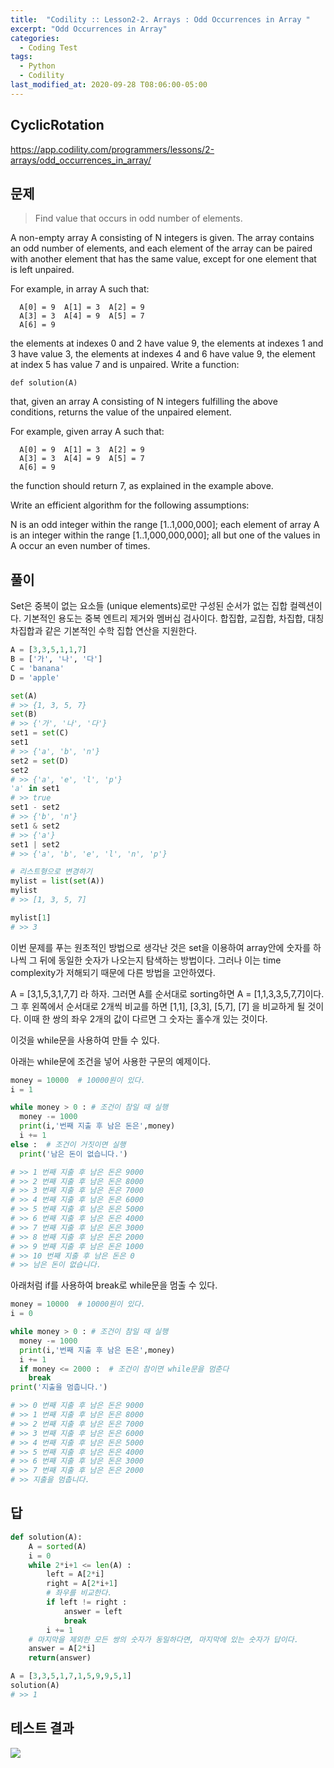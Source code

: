 ```yaml
---
title:  "Codility :: Lesson2-2. Arrays : Odd Occurrences in Array "
excerpt: "Odd Occurrences in Array"
categories:
  - Coding Test
tags:
  - Python
  - Codility
last_modified_at: 2020-09-28 T08:06:00-05:00
---
```



CyclicRotation
-----------------------
<https://app.codility.com/programmers/lessons/2-arrays/odd_occurrences_in_array/>

문제
-------------------------
> Find value that occurs in odd number of elements.

A non-empty array A consisting of N integers is given. The array contains an odd number of elements, and each element of the array can be paired with another element that has the same value, except for one element that is left unpaired.

For example, in array A such that:
```
  A[0] = 9  A[1] = 3  A[2] = 9
  A[3] = 3  A[4] = 9  A[5] = 7
  A[6] = 9
```
the elements at indexes 0 and 2 have value 9,
the elements at indexes 1 and 3 have value 3,
the elements at indexes 4 and 6 have value 9,
the element at index 5 has value 7 and is unpaired.
Write a function:
```
def solution(A)
```
that, given an array A consisting of N integers fulfilling the above conditions, returns the value of the unpaired element.

For example, given array A such that:
```
  A[0] = 9  A[1] = 3  A[2] = 9
  A[3] = 3  A[4] = 9  A[5] = 7
  A[6] = 9
```
the function should return 7, as explained in the example above.

Write an efficient algorithm for the following assumptions:

N is an odd integer within the range [1..1,000,000];
each element of array A is an integer within the range [1..1,000,000,000];
all but one of the values in A occur an even number of times.


풀이
--------------

Set은 중복이 없는 요소들 (unique elements)로만 구성된 순서가 없는 집합 컬렉션이다. 기본적인 용도는 중복 엔트리 제거와 멤버십 검사이다. 합집합, 교집합, 차집합, 대칭 차집합과 같은 기본적인 수학 집합 연산을 지원한다.

``` python
A = [3,3,5,1,1,7]
B = ['가', '나', '다']
C = 'banana'
D = 'apple'

set(A)
# >> {1, 3, 5, 7}
set(B)
# >> {'가', '나', '다'}
set1 = set(C)
set1
# >> {'a', 'b', 'n'}
set2 = set(D)
set2
# >> {'a', 'e', 'l', 'p'}
'a' in set1
# >> true
set1 - set2
# >> {'b', 'n'}
set1 & set2
# >> {'a'}
set1 | set2
# >> {'a', 'b', 'e', 'l', 'n', 'p'}

# 리스트형으로 변경하기
mylist = list(set(A))  
mylist
# >> [1, 3, 5, 7]

mylist[1]
# >> 3
```

이번 문제를 푸는 원초적인 방법으로 생각난 것은 set을 이용하여 array안에 숫자를 하나씩 그 뒤에 동일한 숫자가 나오는지 탐색하는 방법이다. 그러나 이는 time complexity가 저해되기 때문에 다른 방법을 고안하였다.

A = [3,1,5,3,1,7,7] 라 하자. 그러면 A를 순서대로 sorting하면 A = [1,1,3,3,5,7,7]이다. 그 후 왼쪽에서 순서대로 2개씩 비교를 하면 [1,1], [3,3], [5,7], [7] 을 비교하게 될 것이다. 이때 한 쌍의 좌우 2개의 값이 다르면 그 숫자는 홀수개 있는 것이다.

이것을 while문을 사용하여 만들 수 있다.

아래는 while문에 조건을 넣어 사용한 구문의 예제이다.

``` python
money = 10000  # 10000원이 있다.
i = 1

while money > 0 : # 조건이 참일 때 실행
  money -= 1000
  print(i,'번째 지출 후 남은 돈은',money)
  i += 1
else :  # 조건이 거짓이면 실행
  print('남은 돈이 없습니다.')

# >> 1 번째 지출 후 남은 돈은 9000
# >> 2 번째 지출 후 남은 돈은 8000
# >> 3 번째 지출 후 남은 돈은 7000
# >> 4 번째 지출 후 남은 돈은 6000
# >> 5 번째 지출 후 남은 돈은 5000
# >> 6 번째 지출 후 남은 돈은 4000
# >> 7 번째 지출 후 남은 돈은 3000
# >> 8 번째 지출 후 남은 돈은 2000
# >> 9 번째 지출 후 남은 돈은 1000
# >> 10 번째 지출 후 남은 돈은 0
# >> 남은 돈이 없습니다.
```


아래처럼 if를 사용하여 break로 while문을 멈출 수 있다.

``` python
money = 10000  # 10000원이 있다.
i = 0

while money > 0 : # 조건이 참일 때 실행
  money -= 1000
  print(i,'번째 지출 후 남은 돈은',money)
  i += 1
  if money <= 2000 :  # 조건이 참이면 while문을 멈춘다
    break
print('지출을 멈춥니다.')

# >> 0 번째 지출 후 남은 돈은 9000
# >> 1 번째 지출 후 남은 돈은 8000
# >> 2 번째 지출 후 남은 돈은 7000
# >> 3 번째 지출 후 남은 돈은 6000
# >> 4 번째 지출 후 남은 돈은 5000
# >> 5 번째 지출 후 남은 돈은 4000
# >> 6 번째 지출 후 남은 돈은 3000
# >> 7 번째 지출 후 남은 돈은 2000
# >> 지출을 멈춥니다.
```




답
--------------

``` python
def solution(A):
    A = sorted(A)
    i = 0
    while 2*i+1 <= len(A) :
        left = A[2*i]
        right = A[2*i+1]
        # 좌우를 비교한다.
        if left != right :
            answer = left
            break
        i += 1
    # 마지막을 제외한 모든 쌍의 숫자가 동일하다면, 마지막에 있는 숫자가 답이다.
    answer = A[2*i]
    return(answer)

A = [3,3,5,1,7,1,5,9,9,5,1]
solution(A)
# >> 1
```

테스트 결과
--------------

![](/assets/codility-images/2020-09-28-lesson2-2-OddOccurrencesInArray-bc88b970.png)
